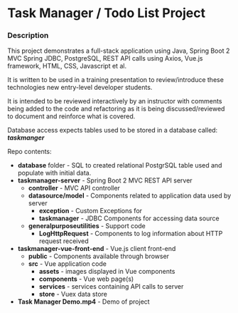 # Task Manager / Todo List Project

### Description

This project demonstrates a full-stack application using Java, Spring Boot 2 MVC Spring JDBC, PostgreSQL, REST API calls using Axios, Vue.js framework, HTML, CSS, Javascript et al.

It is written to be used in a training presentation to review/introduce these technologies new entry-level developer students.

It is intended to be reviewed interactively by an instructor with comments being added to the code and refactoring as it is being discussed/reviewed to document and reinforce what is covered.

Database access expects tables used to be stored in a database called: ***taskmanger***

Repo contents:
- **database** folder - SQL to created relational PostgrSQL table used and populate with initial data.
- **taskmanager-server** - Spring Boot 2 MVC REST API server
  - **controller** - MVC API controller
  - **datasource/model** - Components related to application data used by server
    - **exception** - Custom Exceptions for
    - **taskmanager** - JDBC Components for accessing data source
  - **generalpurposeutilities** - Support code
      - **LogHttpRequest** - Components to log information about HTTP request received 
- **taskmanager-vue-front-end** - Vue.js client front-end
  - **public** - Components available through browser
  - **src** - Vue application code
    - **assets** - images displayed in Vue components
    - **components** - Vue web page(s)
    - **services** - services containing API calls to server
    - **store** - Vuex data store
- **Task Manager Demo.mp4** - Demo of project
  